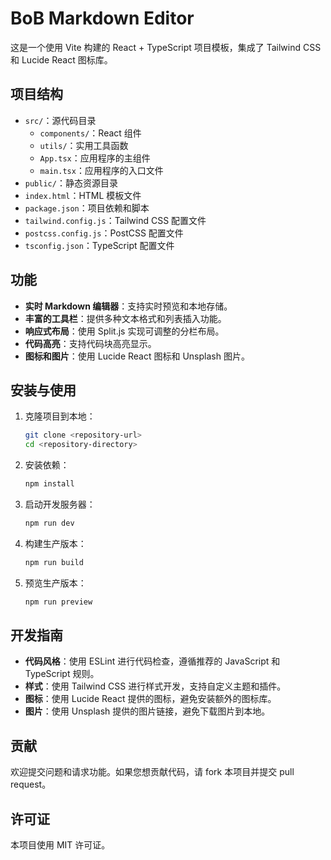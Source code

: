 # BoB Markdown Editor

这是一个使用 Vite 构建的 React + TypeScript 项目模板，集成了 Tailwind CSS 和 Lucide React 图标库。

## 项目结构

- `src/`：源代码目录
  - `components/`：React 组件
  - `utils/`：实用工具函数
  - `App.tsx`：应用程序的主组件
  - `main.tsx`：应用程序的入口文件
- `public/`：静态资源目录
- `index.html`：HTML 模板文件
- `package.json`：项目依赖和脚本
- `tailwind.config.js`：Tailwind CSS 配置文件
- `postcss.config.js`：PostCSS 配置文件
- `tsconfig.json`：TypeScript 配置文件

## 功能

- **实时 Markdown 编辑器**：支持实时预览和本地存储。
- **丰富的工具栏**：提供多种文本格式和列表插入功能。
- **响应式布局**：使用 Split.js 实现可调整的分栏布局。
- **代码高亮**：支持代码块高亮显示。
- **图标和图片**：使用 Lucide React 图标和 Unsplash 图片。

## 安装与使用

1. 克隆项目到本地：

   ```bash
   git clone <repository-url>
   cd <repository-directory>
   ```

2. 安装依赖：

   ```bash
   npm install
   ```

3. 启动开发服务器：

   ```bash
   npm run dev
   ```

4. 构建生产版本：

   ```bash
   npm run build
   ```

5. 预览生产版本：

   ```bash
   npm run preview
   ```

## 开发指南

- **代码风格**：使用 ESLint 进行代码检查，遵循推荐的 JavaScript 和 TypeScript 规则。
- **样式**：使用 Tailwind CSS 进行样式开发，支持自定义主题和插件。
- **图标**：使用 Lucide React 提供的图标，避免安装额外的图标库。
- **图片**：使用 Unsplash 提供的图片链接，避免下载图片到本地。

## 贡献

欢迎提交问题和请求功能。如果您想贡献代码，请 fork 本项目并提交 pull request。

## 许可证

本项目使用 MIT 许可证。

